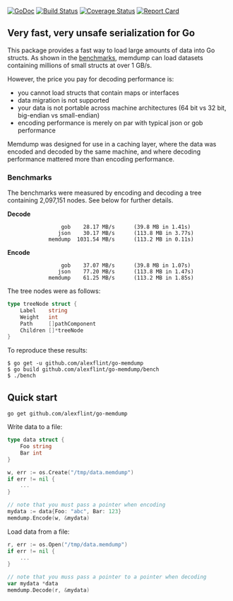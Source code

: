 [![GoDoc](https://godoc.org/github.com/alexflint/go-memdump?status.svg)](https://godoc.org/github.com/alexflint/go-memdump)
[![Build Status](https://travis-ci.org/alexflint/go-memdump.svg?branch=master)](https://travis-ci.org/alexflint/go-memdump)
[![Coverage Status](https://coveralls.io/repos/github/alexflint/go-memdump/badge.svg?branch=master)](https://coveralls.io/github/alexflint/go-memdump?branch=master)
[![Report Card](https://goreportcard.com/badge/github.com/alexflint/go-memdump)](https://goreportcard.com/report/github.com/alexflint/go-memdump)

## Very fast, very unsafe serialization for Go

This package provides a fast way to load large amounts of data into Go structs. As shown in the [benchmarks](#benchmarks), memdump can load datasets containing millions of small structs at over 1 GB/s.

However, the price you pay for decoding performance is:
- you cannot load structs that contain maps or interfaces
- data migration is not supported
- your data is not portable across machine architectures (64 bit vs 32 bit, big-endian vs small-endian)
- encoding performance is merely on par with typical json or gob performance

Memdump was designed for use in a caching layer, where the data was encoded and decoded by the same machine, and where decoding performance mattered more than encoding performance.

### Benchmarks

The benchmarks were measured by encoding and decoding a tree containing 2,097,151 nodes. See below for further details.

**Decode**
```
                 gob    28.17 MB/s      (39.8 MB in 1.41s)
                json    30.17 MB/s      (113.8 MB in 3.77s)
             memdump  1031.54 MB/s      (113.2 MB in 0.11s)
```

**Encode**
```
                 gob    37.07 MB/s      (39.8 MB in 1.07s)
                json    77.20 MB/s      (113.8 MB in 1.47s)
             memdump    61.25 MB/s      (113.2 MB in 1.85s)
```

The tree nodes were as follows:
```go
type treeNode struct {
	Label    string
	Weight   int
	Path     []pathComponent
	Children []*treeNode
}
```

To reproduce these results:
```shell
$ go get -u github.com/alexflint/go-memdump
$ go build github.com/alexflint/go-memdump/bench
$ ./bench
```

## Quick start

```shell
go get github.com/alexflint/go-memdump
```

Write data to a file:

```go
type data struct {
	Foo string
	Bar int
}

w, err := os.Create("/tmp/data.memdump")
if err != nil {
	...
}

// note that you must pass a pointer when encoding
mydata := data{Foo: "abc", Bar: 123}
memdump.Encode(w, &mydata)
```

Load data from a file:

```go
r, err := os.Open("/tmp/data.memdump")
if err != nil {
	...
}

// note that you muss pass a pointer to a pointer when decoding
var mydata *data
memdump.Decode(r, &mydata)
```
